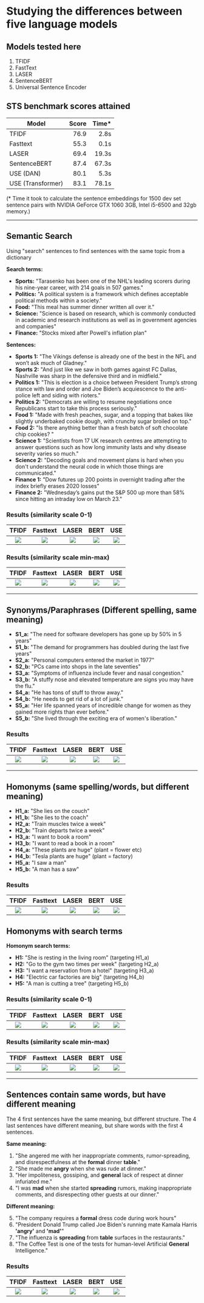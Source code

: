 # Studying the differences between five language models

## Models tested here

1. TFIDF
2. FastText
3. LASER
4. SentenceBERT
5. Universal Sentence Encoder

## STS benchmark scores attained

| Model             | Score | Time* |
| ----------------- | ----: | ----: |
| TFIDF             |  76.9 |  2.8s |
| Fasttext          |  55.3 |  0.1s |
| LASER             |  69.4 | 19.3s |
| SentenceBERT      |  87.4 | 67.3s |
| USE (DAN)         |  80.1 |  5.3s |
| USE (Transformer) |  83.1 | 78.1s |


(* Time it took to calculate the sentence embeddings for 1500 dev set sentence pairs with NVIDIA GeForce GTX 1060 3GB, Intel i5-6500 and 32gb memory.)

---

## Semantic Search

Using "search" sentences to find sentences with the same topic from a dictionary

**Search terms:**

* **Sports:** "Tarasenko has been one of the NHL's leading scorers during his nine-year career, with 214 goals in 507 games."
* **Politics:** "A political system is a framework which defines acceptable political methods within a society."
* **Food:** "This meal has summer dinner written all over it."
* **Science:** "Science is based on research, which is commonly conducted in academic and research institutions as well as in government agencies and companies"
* **Finance:** "Stocks mixed after Powell's inflation plan"

**Sentences:**

* **Sports 1:** "The Vikings defense is already one of the best in the NFL and won’t ask much of Gladney."
* **Sports 2:** "And just like we saw in both games against FC Dallas, Nashville was sharp in the defensive third and in midfield."
* **Politics 1:** "This is election is a choice between President Trump’s strong stance with law and order and Joe Biden’s acquiescence to the anti-police left and siding with rioters."
* **Politics 2:** "Democrats are willing to resume negotiations once Republicans start to take this process seriously."
* **Food 1:** "Made with fresh peaches, sugar, and a topping that bakes like slightly underbaked cookie dough, with crunchy sugar broiled on top."
* **Food 2:** "Is there anything better than a fresh batch of soft chocolate chip cookies? "
* **Science 1:** "Scientists from 17 UK research centres are attempting to answer questions such as how long immunity lasts and why disease severity varies so much."
* **Science 2:** "Decoding goals and movement plans is hard when you don't understand the neural code in which those things are communicated."
* **Finance 1:** "Dow futures up 200 points in overnight trading after the index briefly erases 2020 losses"
* **Finance 2:** "Wednesday’s gains put the S&P 500 up more than 58% since hitting an intraday low on March 23."


### Results (similarity scale 0-1)

|                                                          TFIDF                                                          |                                                        Fasttext                                                        |                                                          LASER                                                          |                                                          BERT                                                          |                                                          USE                                                          |
| :---------------------------------------------------------------------------------------------------------------------: | :--------------------------------------------------------------------------------------------------------------------: | :---------------------------------------------------------------------------------------------------------------------: | :--------------------------------------------------------------------------------------------------------------------: | :-------------------------------------------------------------------------------------------------------------------: |
| <img src="https://raw.githubusercontent.com/Kurkulis/nlp_notebooks/master/semantic_similarity/images/TFIDF_search.svg"> | <img src="https://raw.githubusercontent.com/Kurkulis/nlp_notebooks/master/semantic_similarity/images/FAST_search.svg"> | <img src="https://raw.githubusercontent.com/Kurkulis/nlp_notebooks/master/semantic_similarity/images/LASER_search.svg"> | <img src="https://raw.githubusercontent.com/Kurkulis/nlp_notebooks/master/semantic_similarity/images/BERT_search.svg"> | <img src="https://raw.githubusercontent.com/Kurkulis/nlp_notebooks/master/semantic_similarity/images/USE_search.svg"> |


### Results (similarity scale min-max)

|                                                             TFIDF                                                              |                                                           Fasttext                                                            |                                                             LASER                                                              |                                                             BERT                                                              |                                                             USE                                                              |
| :----------------------------------------------------------------------------------------------------------------------------: | :---------------------------------------------------------------------------------------------------------------------------: | :----------------------------------------------------------------------------------------------------------------------------: | :---------------------------------------------------------------------------------------------------------------------------: | :--------------------------------------------------------------------------------------------------------------------------: |
| <img src="https://raw.githubusercontent.com/Kurkulis/nlp_notebooks/master/semantic_similarity/images/TFIDF_search_minmax.svg"> | <img src="https://raw.githubusercontent.com/Kurkulis/nlp_notebooks/master/semantic_similarity/images/FAST_search_minmax.svg"> | <img src="https://raw.githubusercontent.com/Kurkulis/nlp_notebooks/master/semantic_similarity/images/LASER_search_minmax.svg"> | <img src="https://raw.githubusercontent.com/Kurkulis/nlp_notebooks/master/semantic_similarity/images/BERT_search_minmax.svg"> | <img src="https://raw.githubusercontent.com/Kurkulis/nlp_notebooks/master/semantic_similarity/images/USE_search_minmax.svg"> |

---

## Synonyms/Paraphrases (Different spelling, same meaning)

* **S1_a:** "The need for software developers has gone up by 50% in 5 years"
* **S1_b:** "The demand for programmers has doubled during the last five years"
* **S2_a:** "Personal computers entered the market in 1977"
* **S2_b:** "PCs came into shops in the late seventies"
* **S3_a:** "Symptoms of influenza include fever and nasal congestion."
* **S3_b:** "A stuffy nose and elevated temperature are signs you may have the flu."
* **S4_a:** "He has tons of stuff to throw away."
* **S4_b:** "He needs to get rid of a lot of junk."
* **S5_a:** "Her life spanned years of incredible change for women as they gained more rights than ever before."
* **S5_b:** "She lived through the exciting era of women's liberation."

### Results

|                                                          TFIDF                                                           |                                                        Fasttext                                                         |                                                          LASER                                                           |                                                          BERT                                                           |                                                          USE                                                           |
| :----------------------------------------------------------------------------------------------------------------------: | :---------------------------------------------------------------------------------------------------------------------: | :----------------------------------------------------------------------------------------------------------------------: | :---------------------------------------------------------------------------------------------------------------------: | :--------------------------------------------------------------------------------------------------------------------: |
| <img src="https://raw.githubusercontent.com/Kurkulis/nlp_notebooks/master/semantic_similarity/images/TFIDF_synonym.svg"> | <img src="https://raw.githubusercontent.com/Kurkulis/nlp_notebooks/master/semantic_similarity/images/FAST_synonym.svg"> | <img src="https://raw.githubusercontent.com/Kurkulis/nlp_notebooks/master/semantic_similarity/images/LASER_synonym.svg"> | <img src="https://raw.githubusercontent.com/Kurkulis/nlp_notebooks/master/semantic_similarity/images/BERT_synonym.svg"> | <img src="https://raw.githubusercontent.com/Kurkulis/nlp_notebooks/master/semantic_similarity/images/USE_synonym.svg"> |

---

## Homonyms (same spelling/words, but different meaning)

* **H1_a:** "She lies on the couch"
* **H1_b:** "She lies to the coach"
* **H2_a:** "Train muscles twice a week"
* **H2_b:** "Train departs twice a week"
* **H3_a:** "I want to book a room"
* **H3_b:** "I want to read a book in a room"
* **H4_a:** "These plants are huge" (plant = flower etc)
* **H4_b:** "Tesla plants are huge" (plant = factory)
* **H5_a:** "I saw a man"
* **H5_b:** "A man has a saw"

### Results

|                                                          TFIDF                                                           |                                                        Fasttext                                                         |                                                          LASER                                                           |                                                          BERT                                                           |                                                          USE                                                           |
| :----------------------------------------------------------------------------------------------------------------------: | :---------------------------------------------------------------------------------------------------------------------: | :----------------------------------------------------------------------------------------------------------------------: | :---------------------------------------------------------------------------------------------------------------------: | :--------------------------------------------------------------------------------------------------------------------: |
| <img src="https://raw.githubusercontent.com/Kurkulis/nlp_notebooks/master/semantic_similarity/images/TFIDF_homonym.svg"> | <img src="https://raw.githubusercontent.com/Kurkulis/nlp_notebooks/master/semantic_similarity/images/FAST_homonym.svg"> | <img src="https://raw.githubusercontent.com/Kurkulis/nlp_notebooks/master/semantic_similarity/images/LASER_homonym.svg"> | <img src="https://raw.githubusercontent.com/Kurkulis/nlp_notebooks/master/semantic_similarity/images/BERT_homonym.svg"> | <img src="https://raw.githubusercontent.com/Kurkulis/nlp_notebooks/master/semantic_similarity/images/USE_homonym.svg"> |


## Homonyms with search terms

**Homonym search terms:**

* **H1:** "She is resting in the living room" (targeting H1_a)
* **H2:** "Go to the gym two times per week" (targeting H2_a)
* **H3:** "I want a reservation from a hotel" (targeting H3_a)
* **H4:** "Electric car factories are big" (targeting H4_b)
* **H5:** "A man is cutting a tree" (targeting H5_b)


### Results (similarity scale 0-1)

|                                                              TFIDF                                                               |                                                            Fasttext                                                             |                                                              LASER                                                               |                                                              BERT                                                               |                                                              USE                                                               |
| :------------------------------------------------------------------------------------------------------------------------------: | :-----------------------------------------------------------------------------------------------------------------------------: | :------------------------------------------------------------------------------------------------------------------------------: | :-----------------------------------------------------------------------------------------------------------------------------: | :----------------------------------------------------------------------------------------------------------------------------: |
| <img src="https://raw.githubusercontent.com/Kurkulis/nlp_notebooks/master/semantic_similarity/images/TFIDF_homonyms_search.svg"> | <img src="https://raw.githubusercontent.com/Kurkulis/nlp_notebooks/master/semantic_similarity/images/FAST_homonyms_search.svg"> | <img src="https://raw.githubusercontent.com/Kurkulis/nlp_notebooks/master/semantic_similarity/images/LASER_homonyms_search.svg"> | <img src="https://raw.githubusercontent.com/Kurkulis/nlp_notebooks/master/semantic_similarity/images/BERT_homonyms_search.svg"> | <img src="https://raw.githubusercontent.com/Kurkulis/nlp_notebooks/master/semantic_similarity/images/USE_homonyms_search.svg"> |


### Results (similarity scale min-max)

|                                                                  TFIDF                                                                  |                                                                Fasttext                                                                |                                                                  LASER                                                                  |                                                                  BERT                                                                  |                                                                  USE                                                                  |
| :-------------------------------------------------------------------------------------------------------------------------------------: | :------------------------------------------------------------------------------------------------------------------------------------: | :-------------------------------------------------------------------------------------------------------------------------------------: | :------------------------------------------------------------------------------------------------------------------------------------: | :-----------------------------------------------------------------------------------------------------------------------------------: |
| <img src="https://raw.githubusercontent.com/Kurkulis/nlp_notebooks/master/semantic_similarity/images/TFIDF_homonyms_search_minmax.svg"> | <img src="https://raw.githubusercontent.com/Kurkulis/nlp_notebooks/master/semantic_similarity/images/FAST_homonyms_search_minmax.svg"> | <img src="https://raw.githubusercontent.com/Kurkulis/nlp_notebooks/master/semantic_similarity/images/LASER_homonyms_search_minmax.svg"> | <img src="https://raw.githubusercontent.com/Kurkulis/nlp_notebooks/master/semantic_similarity/images/BERT_homonyms_search_minmax.svg"> | <img src="https://raw.githubusercontent.com/Kurkulis/nlp_notebooks/master/semantic_similarity/images/USE_homonyms_search_minmax.svg"> |
---

## Sentences contain same words, but have different meaning

The 4 first sentences have the same meaning, but different structure. The 4 last sentences have different meaning, but share words with the first 4 sentences.

**Same meaning:**

1. "She angered me with her inappropriate comments, rumor-spreading, and disrespectfulness at the **formal** dinner **table**."
2. "She made me **angry** when she was rude at dinner."
3. "Her impoliteness, gossiping, and **general** lack of respect at dinner infuriated me."
4. "I was **mad** when she started **spreading** rumors, making inappropriate comments, and disrespecting other guests at our dinner."

**Different meaning:**

5. "The company requires a **formal** dress code during work hours"
6. "President Donald Trump called Joe Biden's running mate Kamala Harris **'angry'** and **'mad'**"
7. "The influenza is **spreading** from **table** surfaces in the restaurants." 
8. "The Coffee Test is one of the tests for human-level Artificial **General** Intelligence."

### Results

|                                                           TFIDF                                                           |                                                         Fasttext                                                         |                                                           LASER                                                           |                                                           BERT                                                           |                                                           USE                                                           |
| :-----------------------------------------------------------------------------------------------------------------------: | :----------------------------------------------------------------------------------------------------------------------: | :-----------------------------------------------------------------------------------------------------------------------: | :----------------------------------------------------------------------------------------------------------------------: | :---------------------------------------------------------------------------------------------------------------------: |
| <img src="https://raw.githubusercontent.com/Kurkulis/nlp_notebooks/master/semantic_similarity/images/TFIDF_samediff.svg"> | <img src="https://raw.githubusercontent.com/Kurkulis/nlp_notebooks/master/semantic_similarity/images/FAST_samediff.svg"> | <img src="https://raw.githubusercontent.com/Kurkulis/nlp_notebooks/master/semantic_similarity/images/LASER_samediff.svg"> | <img src="https://raw.githubusercontent.com/Kurkulis/nlp_notebooks/master/semantic_similarity/images/BERT_samediff.svg"> | <img src="https://raw.githubusercontent.com/Kurkulis/nlp_notebooks/master/semantic_similarity/images/USE_samediff.svg"> |